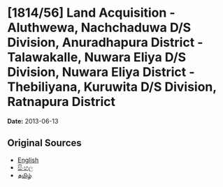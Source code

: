 # [1814/56] Land Acquisition - Aluthwewa, Nachchaduwa D/S Division, Anuradhapura District - Talawakalle, Nuwara Eliya D/S Division, Nuwara Eliya District - Thebiliyana, Kuruwita D/S Division, Ratnapura District

**Date:** 2013-06-13

## Original Sources

- [English](https://documents.gov.lk/view/extra-gazettes/2013/6/1814-56_E.pdf)
- [සිංහල](https://documents.gov.lk/view/extra-gazettes/2013/6/1814-56_S.pdf)
- [தமிழ்](https://documents.gov.lk/view/extra-gazettes/2013/6/1814-56_T.pdf)

